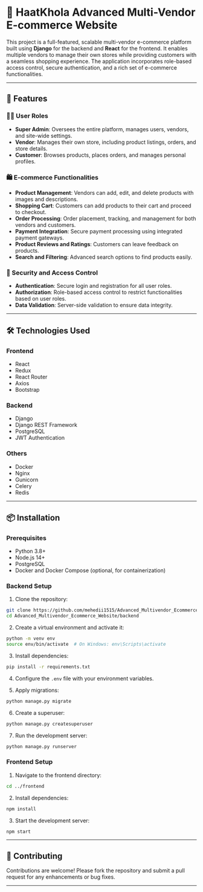# 🛒 HaatKhola Advanced Multi-Vendor E-commerce Website

This project is a full-featured, scalable multi-vendor e-commerce platform built using **Django** for the backend and **React** for the frontend. It enables multiple vendors to manage their own stores while providing customers with a seamless shopping experience. The application incorporates role-based access control, secure authentication, and a rich set of e-commerce functionalities.

---

## 🚀 Features

### 🧑‍💼 User Roles

- **Super Admin**: Oversees the entire platform, manages users, vendors, and site-wide settings.
- **Vendor**: Manages their own store, including product listings, orders, and store details.
- **Customer**: Browses products, places orders, and manages personal profiles.

### 🛍️ E-commerce Functionalities

- **Product Management**: Vendors can add, edit, and delete products with images and descriptions.
- **Shopping Cart**: Customers can add products to their cart and proceed to checkout.
- **Order Processing**: Order placement, tracking, and management for both vendors and customers.
- **Payment Integration**: Secure payment processing using integrated payment gateways.
- **Product Reviews and Ratings**: Customers can leave feedback on products.
- **Search and Filtering**: Advanced search options to find products easily.

### 🔐 Security and Access Control

- **Authentication**: Secure login and registration for all user roles.
- **Authorization**: Role-based access control to restrict functionalities based on user roles.
- **Data Validation**: Server-side validation to ensure data integrity.

---

## 🛠️ Technologies Used

### Frontend

- React
- Redux
- React Router
- Axios
- Bootstrap

### Backend

- Django
- Django REST Framework
- PostgreSQL
- JWT Authentication

### Others

- Docker
- Nginx
- Gunicorn
- Celery
- Redis

---

## 📦 Installation

### Prerequisites

- Python 3.8+
- Node.js 14+
- PostgreSQL
- Docker and Docker Compose (optional, for containerization)

### Backend Setup

1. Clone the repository:

```bash
git clone https://github.com/mehedii1515/Advanced_Multivendor_Ecommerce_Website.git
cd Advanced_Multivendor_Ecommerce_Website/backend
```

2. Create a virtual environment and activate it:

```bash
python -m venv env
source env/bin/activate  # On Windows: env\Scripts\activate
```

3. Install dependencies:

```bash
pip install -r requirements.txt
```

4. Configure the `.env` file with your environment variables.

5. Apply migrations:

```bash
python manage.py migrate
```

6. Create a superuser:

```bash
python manage.py createsuperuser
```

7. Run the development server:

```bash
python manage.py runserver
```

### Frontend Setup

1. Navigate to the frontend directory:

```bash
cd ../frontend
```

2. Install dependencies:

```bash
npm install
```

3. Start the development server:

```bash
npm start
```

---


## 🤝 Contributing

Contributions are welcome! Please fork the repository and submit a pull request for any enhancements or bug fixes.

---
